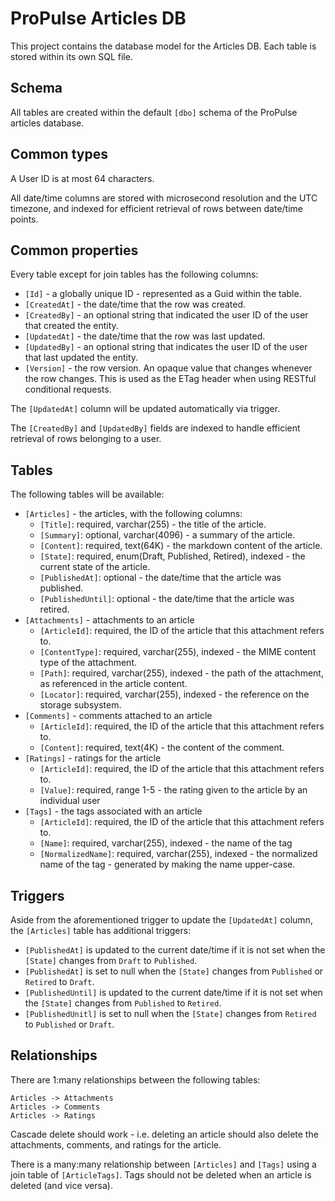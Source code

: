 # ProPulse Articles DB

This project contains the database model for the Articles DB.  Each table is stored within its own SQL file.

## Schema

All tables are created within the default `[dbo]` schema of the ProPulse articles database.

## Common types

A User ID is at most 64 characters.

All date/time columns are stored with microsecond resolution and the UTC timezone, and indexed for efficient retrieval of rows between date/time points.

## Common properties

Every table except for join tables has the following columns:

* `[Id]` - a globally unique ID - represented as a Guid within the table.
* `[CreatedAt]` - the date/time that the row was created.
* `[CreatedBy]` - an optional string that indicated the user ID of the user that created the entity.
* `[UpdatedAt]` - the date/time that the row was last updated.
* `[UpdatedBy]` - an optional string that indicates the user ID of the user that last updated the entity.
* `[Version]` - the row version. An opaque value that changes whenever the row changes.  This is used as the ETag header when using RESTful conditional requests.

The `[UpdatedAt]` column will be updated automatically via trigger.

The `[CreatedBy]` and `[UpdatedBy]` fields are indexed to handle efficient retrieval of rows belonging to a user.

## Tables

The following tables will be available:

* `[Articles]` - the articles, with the following columns:
  * `[Title]`: required, varchar(255) - the title of the article.
  * `[Summary]`: optional, varchar(4096) - a summary of the article.
  * `[Content]`: required, text(64K) - the markdown content of the article.
  * `[State]`: required, enum(Draft, Published, Retired), indexed - the current state of the article.
  * `[PublishedAt]`: optional - the date/time that the article was published.
  * `[PublishedUntil]`: optional - the date/time that the article was retired.
* `[Attachments]` - attachments to an article
  * `[ArticleId]`: required, the ID of the article that this attachment refers to.
  * `[ContentType]`: required, varchar(255), indexed - the MIME content type of the attachment.
  * `[Path]`: required, varchar(255), indexed - the path of the attachment, as referenced in the article content.
  * `[Locator]`: required, varchar(255), indexed - the reference on the storage subsystem.
* `[Comments]` - comments attached to an article
  * `[ArticleId]`: required, the ID of the article that this attachment refers to.
  * `[Content]`: required, text(4K) - the content of the comment.
* `[Ratings]` - ratings for the article
  * `[ArticleId]`: required, the ID of the article that this attachment refers to.
  * `[Value]`: required, range 1-5 - the rating given to the article by an individual user
* `[Tags]` - the tags associated with an article
  * `[ArticleId]`: required, the ID of the article that this attachment refers to.
  * `[Name]`: required, varchar(255), indexed - the name of the tag
  * `[NormalizedName]`: required, varchar(255), indexed - the normalized name of the tag - generated by making the name upper-case.

## Triggers

Aside from the aforementioned trigger to update the `[UpdatedAt]` column, the `[Articles]` table has additional triggers:

* `[PublishedAt]` is updated to the current date/time if it is not set when the `[State]` changes from `Draft` to `Published`.
* `[PublishedAt]` is set to null when the `[State]` changes from `Published` or `Retired` to `Draft`.
* `[PublishedUntil]` is updated to the current date/time if it is not set when the `[State]` changes from `Published` to `Retired`.
* `[PublishedUnitl]` is set to null when the `[State]` changes from `Retired` to `Published` or `Draft`.

## Relationships

There are 1:many relationships between the following tables:

    Articles -> Attachments
    Articles -> Comments
    Articles -> Ratings

Cascade delete should work - i.e. deleting an article should also delete the attachments, comments, and ratings for the article.

There is a many:many relationship between `[Articles]` and `[Tags]` using a join table of `[ArticleTags]`.  Tags should not be deleted when an article is deleted (and vice versa).
